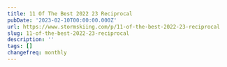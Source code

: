```yaml
---
title: 11 Of The Best 2022 23 Reciprocal
pubDate: '2023-02-10T00:00:00.000Z'
url: https://www.stormskiing.com/p/11-of-the-best-2022-23-reciprocal
slug: 11-of-the-best-2022-23-reciprocal
description: ''
tags: []
changefreq: monthly
---
```


<!-- Add post content below -->
